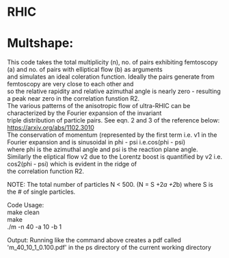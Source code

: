 # RHIC
# Multshape:
This code takes the total multiplicity (n), no. of pairs exhibiting femtoscopy (a) and no. of pairs with elliptical flow (b) as arguments                  
and simulates an ideal coleration function. Ideally the pairs generate from femtoscopy are very close to each other and                                    
so the relative rapidity and relative azimuthal angle is nearly zero - resulting a peak near zero in the correlation funstion R2.                          
The various patterns of the anisotropic flow of ultra-RHIC can be characterized by the Fourier expansion of the invariant                                  
triple distribution of particle pairs. See eqn. 2 and 3 of the reference below:                                                                            
https://arxiv.org/abs/1102.3010                                                                                                                            
The conservation of momentum (represented by the first term i.e. v1 in the Fourier expansion and is sinusoidal in phi - psi i.e.cos(phi - psi)             
where phi is the azimuthal angle and psi is the reaction plane angle.                                                                                      
Similarly the eliptical flow v2 due to the Lorentz boost is quantified by v2 i.e. cos2(phi - psi) which is evident in the ridge of                         
the correlation function R2.                                                                                                                               
                                                                                                                                                           
NOTE: The total number of particles N < 500. (N = S +2*a +2*b) where S is the # of single particles.                                                       
                                                                                                                                                           
Code Usage:                                                                                                                                                
make clean                                                                                                                                                 
make                                                                                                                                                       
./m -n 40 -a 10 -b 1                                                                                                                                       
                                                                                                                                                           
Output: Running like the command above creates a pdf called 'm_40_10_1_0.100.pdf' in the ps directory of the current working directory 
